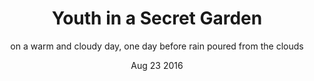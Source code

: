 ---
layout 						: catalog-slide
title 						:  "Youth in a Secret Garden"
date 							:   'Aug 23 2016'
year 							:	'2015'
featured 					: "yes"
featured-rank 		: "7"


img-path: /assets/images/drink.jpg


cover-image						: /assets/images/reclaimedyouth_cover.jpg
subtitle							: "on a warm and cloudy day, one day before rain poured from the clouds"
category							: "photo serie"
index-location				: "p5"


slide1: "intro-slide"
intro-slide_img: http://placehold.it/1400x933
intro-slide_title: introduction here
intro-slide_copy: "On a warm and cloudy evening, before the rain poured out of the clouds, the sky was a bright, beautiful orange with shadows of green - a rainbow before the storm. Featuring Chavon and her kimono."

slide2: "three-fold-slide"
three-fold-slide_img1: /assets/images/test-hendrix.jpg
three-fold-slide_img2: /assets/images/test-hendrix.jpg
three-fold-slide_img3: /assets/images/test-hendrix.jpg

slide3: "one-in-one-slide"
one-in-one_img-cover: /assets/images/test-hendrix.jpg
one-in-one_img-inner: /assets/images/test-hendrix.jpg

slide4: "full-width-slide1"
full-width_img1: /assets/images/test-hendrix.jpg

slide5: "two-plus-one-slide"
twoplus_img1: /assets/images/test-hendrix.jpg
twoplus_img2: /assets/images/test-hendrix.jpg
oneplus_img3: /assets/images/test-hendrix.jpg

slide6: "full-width-slide2"
full-width_img2: /assets/images/test-hendrix.jpg

slide7: "fin-slide"
fin-slide_img: /assets/images/test-hendrix.jpg
---